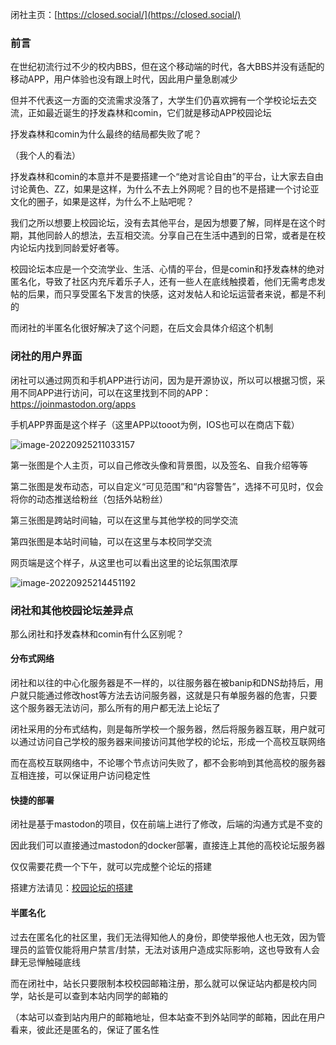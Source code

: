 闭社主页：[https://closed.social/](https://closed.social/)

### 前言

在世纪初流行过不少的校内BBS，但在这个移动端的时代，各大BBS并没有适配的移动APP，用户体验也没有跟上时代，因此用户量急剧减少

但并不代表这一方面的交流需求没落了，大学生们仍喜欢拥有一个学校论坛去交流，正如最近诞生的抒发森林和comin，它们就是移动APP校园论坛

抒发森林和comin为什么最终的结局都失败了呢？

（我个人的看法）

抒发森林和comin的本意并不是要搭建一个“绝对言论自由”的平台，让大家去自由讨论黄色、ZZ，如果是这样，为什么不去上外网呢？目的也不是搭建一个讨论亚文化的圈子，如果是这样，为什么不上贴吧呢？

我们之所以想要上校园论坛，没有去其他平台，是因为想要了解，同样是在这个时期，其他同龄人的想法，去互相交流。分享自己在生活中遇到的日常，或者是在校内论坛内找到同龄爱好者等。

校园论坛本应是一个交流学业、生活、心情的平台，但是comin和抒发森林的绝对匿名化，导致了社区内充斥着乐子人，还有一些人在底线触摸着，他们无需考虑发帖的后果，而只享受匿名下发言的快感，这对发帖人和论坛运营者来说，都是不利的

而闭社的半匿名化很好解决了这个问题，在后文会具体介绍这个机制

### 闭社的用户界面

闭社可以通过网页和手机APP进行访问，因为是开源协议，所以可以根据习惯，采用不同APP进行访问，可以在这里找到不同的APP：https://joinmastodon.org/apps

手机APP界面是这个样子（这里APP以tooot为例，IOS也可以在商店下载）

![image-20220925211033157](https://img2022.cnblogs.com/blog/1446116/202209/1446116-20220925211734234-1306922788.png)

第一张图是个人主页，可以自己修改头像和背景图，以及签名、自我介绍等等

第二张图是发布动态，可以自定义“可见范围”和“内容警告”，选择不可见时，仅会将你的动态推送给粉丝（包括外站粉丝）

第三张图是跨站时间轴，可以在这里与其他学校的同学交流

第四张图是本站时间轴，可以在这里与本校同学交流

网页端是这个样子，从这里也可以看出这里的论坛氛围浓厚

![image-20220925214451192](https://i0.hdslb.com/bfs/album/2c5aebeed91d7c9937cc8748e8cf5fdc997b9e64.png)

### 闭社和其他校园论坛差异点

那么闭社和抒发森林和comin有什么区别呢？

#### 分布式网络

闭社和以往的中心化服务器是不一样的，以往服务器在被banip和DNS劫持后，用户就只能通过修改host等方法去访问服务器，这就是只有单服务器的危害，只要这个服务器无法访问，那么所有的用户都无法上论坛了

闭社采用的分布式结构，则是每所学校一个服务器，然后将服务器互联，用户就可以通过访问自己学校的服务器来间接访问其他学校的论坛，形成一个高校互联网络

而在高校互联网络中，不论哪个节点访问失败了，都不会影响到其他高校的服务器互相连接，可以保证用户访问稳定性

#### 快捷的部署

闭社是基于mastodon的项目，仅在前端上进行了修改，后端的沟通方式是不变的

因此我们可以直接通过mastodon的docker部署，直接连上其他的高校论坛服务器

仅仅需要花费一个下午，就可以完成整个论坛的搭建

搭建方法请见：[校园论坛的搭建](https://www.cnblogs.com/mokou/p/16728275.html)

#### 半匿名化

过去在匿名化的社区里，我们无法得知他人的身份，即使举报他人也无效，因为管理员的监管仅能将用户禁言/封禁，无法对该用户造成实际影响，这也导致有人会肆无忌惮触碰底线

而在闭社中，站长只要限制本校校园邮箱注册，那么就可以保证站内都是校内同学，站长是可以查到本站内同学的邮箱的

（本站可以查到站内用户的邮箱地址，但本站查不到外站同学的邮箱，因此在用户看来，彼此还是匿名的，保证了匿名性